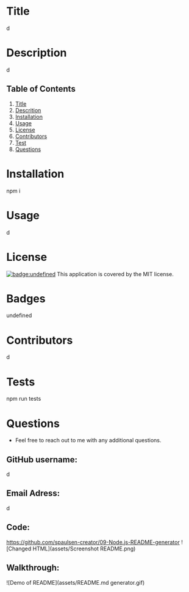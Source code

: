 
# Title
d
# Description
d   
## Table of Contents 
1. [Title](#Title)
2. [Descrition](#Description)
3. [Installation](#Installation)
4. [Usage](#Usage)
5. [License](#License)
6. [Contributors](#Contributors)
7. [Test](#Tests)
8. [Questions](#Questions)  
# Installation
npm i   
# Usage
d   
# License
[![badge:undefined](https://img.shields.io/badge/license-undefined-brightgreen)](https://opensource.org/licenses/undefined)
This application is covered by the MIT license. 
# Badges
undefined    
# Contributors
d  
# Tests
npm run tests  
# Questions
* Feel free to reach out to me with any additional questions.
## GitHub username: 
d 
## Email Adress:
d
## Code:
https://github.com/spaulsen-creator/09-Node.js-README-generator
![Changed HTML](assets/Screenshot README.png)
## Walkthrough:
![Demo of README](assets/README.md generator.gif)
